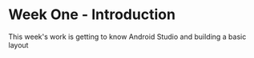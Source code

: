 # Week One - Introduction

This week's work is getting to know Android Studio and building a basic layout
